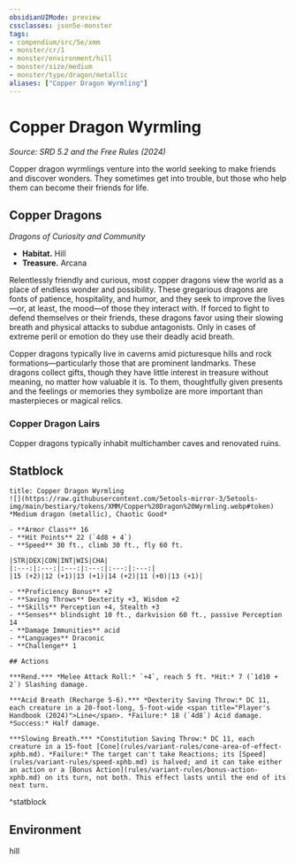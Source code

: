 ```yaml
---
obsidianUIMode: preview
cssclasses: json5e-monster
tags:
- compendium/src/5e/xmm
- monster/cr/1
- monster/environment/hill
- monster/size/medium
- monster/type/dragon/metallic
aliases: ["Copper Dragon Wyrmling"]
---
```

# Copper Dragon Wyrmling
*Source: SRD 5.2 and the Free Rules (2024)*  

Copper dragon wyrmlings venture into the world seeking to make friends and discover wonders. They sometimes get into trouble, but those who help them can become their friends for life.

## Copper Dragons

*Dragons of Curiosity and Community*

- **Habitat.** Hill  
- **Treasure.** Arcana  

Relentlessly friendly and curious, most copper dragons view the world as a place of endless wonder and possibility. These gregarious dragons are fonts of patience, hospitality, and humor, and they seek to improve the lives—or, at least, the mood—of those they interact with. If forced to fight to defend themselves or their friends, these dragons favor using their slowing breath and physical attacks to subdue antagonists. Only in cases of extreme peril or emotion do they use their deadly acid breath.

Copper dragons typically live in caverns amid picturesque hills and rock formations—particularly those that are prominent landmarks. These dragons collect gifts, though they have little interest in treasure without meaning, no matter how valuable it is. To them, thoughtfully given presents and the feelings or memories they symbolize are more important than masterpieces or magical relics.

### Copper Dragon Lairs

Copper dragons typically inhabit multichamber caves and renovated ruins.

## Statblock

```ad-statblock
title: Copper Dragon Wyrmling
![](https://raw.githubusercontent.com/5etools-mirror-3/5etools-img/main/bestiary/tokens/XMM/Copper%20Dragon%20Wyrmling.webp#token)
*Medium dragon (metallic), Chaotic Good*

- **Armor Class** 16
- **Hit Points** 22 (`4d8 + 4`)
- **Speed** 30 ft., climb 30 ft., fly 60 ft.

|STR|DEX|CON|INT|WIS|CHA|
|:---:|:---:|:---:|:---:|:---:|:---:|
|15 (+2)|12 (+1)|13 (+1)|14 (+2)|11 (+0)|13 (+1)|

- **Proficiency Bonus** +2
- **Saving Throws** Dexterity +3, Wisdom +2
- **Skills** Perception +4, Stealth +3
- **Senses** blindsight 10 ft., darkvision 60 ft., passive Perception 14
- **Damage Immunities** acid
- **Languages** Draconic
- **Challenge** 1

## Actions

***Rend.*** *Melee Attack Roll:* `+4`, reach 5 ft. *Hit:* 7 (`1d10 + 2`) Slashing damage.

***Acid Breath (Recharge 5-6).*** *Dexterity Saving Throw:* DC 11, each creature in a 20-foot-long, 5-foot-wide <span title="Player's Handbook (2024)">Line</span>. *Failure:* 18 (`4d8`) Acid damage. *Success:* Half damage.

***Slowing Breath.*** *Constitution Saving Throw:* DC 11, each creature in a 15-foot [Cone](rules/variant-rules/cone-area-of-effect-xphb.md). *Failure:* The target can't take Reactions; its [Speed](rules/variant-rules/speed-xphb.md) is halved; and it can take either an action or a [Bonus Action](rules/variant-rules/bonus-action-xphb.md) on its turn, not both. This effect lasts until the end of its next turn.
```
^statblock

## Environment

hill